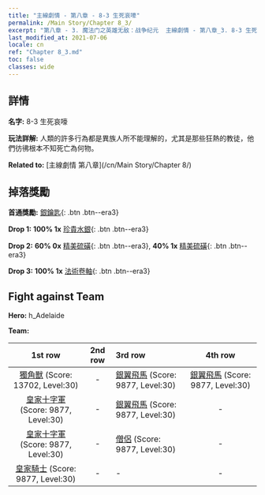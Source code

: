 ```yaml
---
title: "主線劇情 - 第八章 - 8-3 生死哀嚎"
permalink: /Main Story/Chapter 8_3/
excerpt: "第八章 - 3. 魔法门之英雄无敌：战争纪元  主線劇情 - 第八章_3. 8-3 生死哀嚎"
last_modified_at: 2021-07-06
locale: cn
ref: "Chapter 8_3.md"
toc: false
classes: wide
---
```


## 詳情

 **名字:** 8-3 生死哀嚎

 **玩法詳解:** 人類的許多行為都是異族人所不能理解的，尤其是那些狂熱的教徒，他們彷彿根本不知死亡為何物。

 **Related to:** [主線劇情 第八章](/cn/Main Story/Chapter 8/)

## 掉落獎勵

 **首通獎勵:** [銀鑰匙](/cn/Items/con_693/){: .btn .btn--era3}

 **Drop 1:** **100% 1x** [珍貴水銀](/cn/Items/mat_28/){: .btn .btn--era3}

 **Drop 2:** **60% 0x** [精美硫磺](/cn/Items/mat_22/){: .btn .btn--era3}, **40% 1x** [精美硫磺](/cn/Items/mat_22/){: .btn .btn--era3}

 **Drop 3:** **100% 1x** [法術卷軸](/cn/Items/con_694/){: .btn .btn--era3}


## Fight against Team
 **Hero:** h_Adelaide

 **Team:**


  | 1st row | 2nd row | 3rd row | 4th row |
  |:----:|:----:|:----|:----:|
  | [獨角獸](/cn/units/Unicorn/) (Score: 13702, Level:30)  | - | [銀翼飛馬](/cn/units/Pegasus/) (Score: 9877, Level:30)  | [銀翼飛馬](/cn/units/Pegasus/) (Score: 9877, Level:30)  |
  | [皇家十字軍](/cn/units/Swordsman/) (Score: 9877, Level:30)  | - | [銀翼飛馬](/cn/units/Pegasus/) (Score: 9877, Level:30)  | - |
  | [皇家十字軍](/cn/units/Swordsman/) (Score: 9877, Level:30)  | - | [僧侶](/cn/units/Monk/) (Score: 9877, Level:30)  | - |
  | [皇家騎士](/cn/units/Cavalier/) (Score: 9877, Level:30)  | - | - | - |


